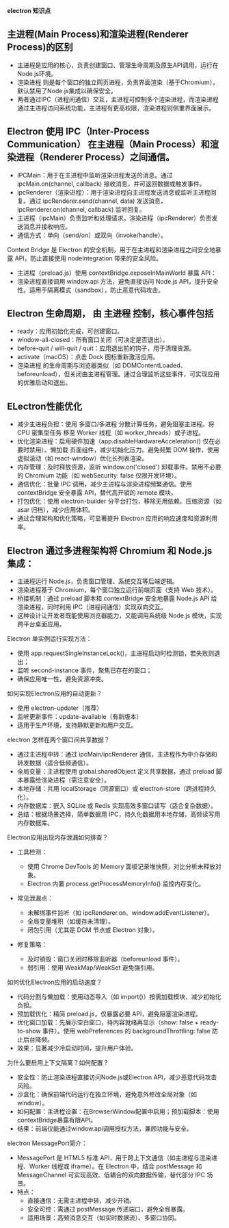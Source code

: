 **electron 知识点**

## 主进程(Main Process)和渲染进程(Renderer Process)的区别

- 主进程是应用的核心，负责创建窗口、管理生命周期及原生API调用，运行在Node.js环境。
- 渲染进程 则是每个窗口的独立网页进程，负责界面渲染（基于Chromium），默认禁用了Node.js集成以确保安全。
- 两者通过IPC（进程间通信）交互，主进程可控制多个渲染进程，而渲染进程通过主进程访问系统功能，主进程有更高权限，渲染进程则侧重界面展示。

## Electron 使用 IPC（Inter-Process Communication） 在主进程（Main Process）和渲染进程（Renderer Process）之间通信。
- IPCMain：用于在主进程中监听渲染进程发送的消息。通过 ipcMain.on(channel, callback) 接收消息，并可返回数据或触发事件。
- ipcRenderer（渲染进程）：用于渲染进程向主进程发送消息或监听主进程回复。通过 ipcRenderer.send(channel, data) 发送消息，ipcRenderer.on(channel, callback) 监听回复。
- 主进程（ipcMain）负责监听和处理请求。渲染进程（ipcRenderer）负责发送消息并接收响应。
- 通信方式：单向（send/on）或双向（invoke/handle）。

Context Bridge 是 Electron 的安全机制，用于在主进程和渲染进程之间安全地暴露 API，防止直接使用 nodeIntegration 带来的安全风险。
- 主进程（preload.js）使用 contextBridge.exposeInMainWorld 暴露 API：
- 渲染进程直接调用 window.api 方法，避免直接访问 Node.js API，提升安全性。适用于隔离模式（sandbox），防止恶意代码攻击。

## Electron 生命周期， 由 主进程 控制，核心事件包括
- ready：应用初始化完成，可创建窗口。
- window-all-closed：所有窗口关闭（可决定是否退出）。
- before-quit / will-quit / quit：应用退出前的钩子，用于清理资源。
- activate（macOS）：点击 Dock 图标重新激活应用。
- 渲染进程 的生命周期与浏览器类似（如 DOMContentLoaded、beforeunload），但关闭由主进程管理。通过合理监听这些事件，可实现应用的优雅启动和退出。

## ELectron性能优化
- 减少主进程负担：使用 多窗口/多进程 分散计算任务，避免阻塞主进程。将 CPU 密集型任务 移至 Worker 线程（如 worker_threads）或子进程。
- 优化渲染进程：启用硬件加速（app.disableHardwareAcceleration() 仅在必要时禁用）。懒加载 页面组件，减少初始化压力。避免频繁 DOM 操作，使用虚拟滚动（如 react-window）优化长列表渲染。
- 内存管理：及时释放资源，监听 window.on('closed') 卸载事件。禁用不必要的 Chromium 功能（如 webSecurity: false 仅限开发环境）。
- 通信优化：批量 IPC 调用，减少主进程与渲染进程频繁通信。使用 contextBridge 安全暴露 API，替代高开销的 remote 模块。
- 打包优化：使用 electron-builder 分平台打包，移除无用依赖。压缩资源（如 asar 归档），减少应用体积。
- 通过合理架构和优化策略，可显著提升 Electron 应用的响应速度和资源利用率。

## Electron 通过多进程架构将 Chromium 和 Node.js 集成：
- 主进程运行 Node.js，负责窗口管理、系统交互等后端逻辑。
- 渲染进程基于 Chromium，每个窗口独立运行前端页面（支持 Web 技术）。
- 桥接机制：通过 preload 脚本和 contextBridge 安全地暴露 Node.js API 给渲染进程，同时利用 IPC（进程间通信）实现双向交互。
- 这种设计让开发者既能使用浏览器能力，又能调用系统级 Node.js 模块，实现跨平台桌面应用。

Electron 单实例运行实现方法：
- 使用 app.requestSingleInstanceLock()，主进程启动时检测锁，若失败则退出；
- 监听 second-instance 事件，聚焦已存在的窗口；
- 确保应用唯一性，避免资源冲突。

如何实现Electron应用的自动更新？
- 使用 electron-updater（推荐）
- 监听更新事件：update-available（有新版本）
- 适用于生产环境，支持静默更新和用户交互。

electron 怎样在两个窗口间共享数据？
- 通过主进程中转：通过 ipcMain/ipcRenderer 通信，主进程作为中介存储和转发数据（适合低频通信）。
- 全局变量：主进程使用 global.sharedObject 定义共享数据，通过 preload 脚本暴露给渲染进程（需注意安全）。
- 本地存储：共用 localStorage（同源窗口）或 electron-store（跨进程持久化）。
- 内存数据库：嵌入 SQLite 或 Redis 实现高效多窗口读写（适合复杂数据）。
- 总结：根据场景选择，简单数据用 IPC，持久化数据用本地存储，高频读写用内存数据库。

Electron应用出现内存泄漏如何排查？
- 工具检测：
   - 使用 Chrome DevTools 的 Memory 面板记录堆快照，对比分析未释放对象。
   - Electron 内置 process.getProcessMemoryInfo() 监控内存变化。
 
- 常见泄漏点：
   - 未解绑事件监听（如 ipcRenderer.on、window.addEventListener）。
   - 全局变量堆积（如缓存未清理）。
   - 闭包引用（尤其是 DOM 节点或 Electron 对象）。
 
- 修复策略：
   - 及时销毁：窗口关闭时移除监听器（beforeunload 事件）。
   - 弱引用：使用 WeakMap/WeakSet 避免强引用。

如何优化Electron应用的启动速度？
- 代码分割与懒加载：使用动态导入（如 import()）按需加载模块，减少初始化负担。
- 预加载优化：精简 preload.js，仅暴露必要 API，避免阻塞渲染进程。
- 优化窗口加载：先展示空白窗口，待内容就绪再显示（show: false + ready-to-show 事件）。使用 webPreferences 的 backgroundThrottling: false 防止后台降频。
- 效果：显著减少冷启动时间，提升用户体验。

为什么要启用上下文隔离？如何配置？
- 安全性：防止渲染进程直接访问Node.js或Electron API，减少恶意代码攻击风险。
- 沙盒化：确保前端代码运行在独立环境，避免意外修改全局对象（如window）。
- 如何配置：主进程设置：在BrowserWindow配置中启用；预加载脚本：使用contextBridge暴露有限API。
- 结果：前端仅能通过window.api调用授权方法，兼顾功能与安全。

electron MessagePort简介：
- MessagePort 是 HTML5 标准 API，用于跨上下文通信（如主进程与渲染进程、Worker 线程或 iframe）。在 Electron 中，结合 postMessage 和 MessageChannel 可实现高效、低耦合的双向数据传输，替代部分 IPC 场景。
- 特点：
   - 直接通信：无需主进程中转，减少开销。
   - 安全可控：需通过 postMessage 传递端口，避免全局暴露。
   - 适用场景：高频消息交互（如实时数据流）、多窗口协同。

